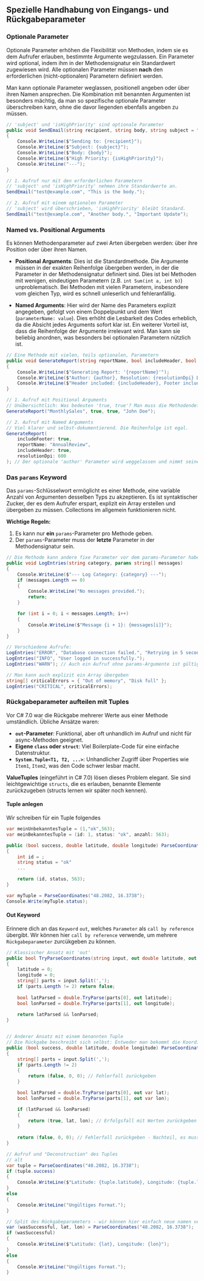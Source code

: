 ﻿## Spezielle Handhabung von Eingangs- und Rückgabeparameter

### Optionale Parameter
Optionale Parameter erhöhen die Flexibilität von Methoden, indem sie es dem Aufrufer erlauben, bestimmte Argumente wegzulassen. Ein Parameter wird optional, indem ihm in der Methodensignatur ein Standardwert zugewiesen wird. Alle optionalen Parameter müssen **nach** den erforderlichen (nicht-optionalen) Parametern definiert werden.

Man kann optionale Parameter weglassen, positionell angeben oder über ihren Namen ansprechen. Die Kombination mit benannten Argumenten ist besonders mächtig, da man so spezifische optionale Parameter überschreiben kann, ohne die davor liegenden ebenfalls angeben zu müssen.

```csharp
// 'subject' und 'isHighPriority' sind optionale Parameter
public void SendEmail(string recipient, string body, string subject = "No Subject", bool isHighPriority = false)
{
    Console.WriteLine($"Sending to: {recipient}");
    Console.WriteLine($"Subject: {subject}");
    Console.WriteLine($"Body: {body}");
    Console.WriteLine($"High Priority: {isHighPriority}");
    Console.WriteLine("---");
}

// 1. Aufruf nur mit den erforderlichen Parametern
// 'subject' und 'isHighPriority' nehmen ihre Standardwerte an.
SendEmail("test@example.com", "This is the body.");

// 2. Aufruf mit einem optionalen Parameter
// 'subject' wird überschrieben, 'isHighPriority' bleibt Standard.
SendEmail("test@example.com", "Another body.", "Important Update");
```
### Named vs. Positional Arguments
Es können Methodenparameter auf zwei Arten übergeben werden: über ihre Position oder über ihren Namen.

* **Positional Arguments**: Dies ist die Standardmethode. Die Argumente müssen in der exakten Reihenfolge übergeben werden, in der die Parameter in der Methodensignatur definiert sind. Dies ist bei Methoden mit wenigen, eindeutigen Parametern (z.B. `int Sum(int a, int b)`) unproblematisch. Bei Methoden mit vielen Parametern, insbesondere vom gleichen Typ, wird es schnell unleserlich und fehleranfällig.

* **Named Arguments**: Hier wird der Name des Parameters explizit angegeben, gefolgt von einem Doppelpunkt und dem Wert (`parameterName: value`). Dies erhöht die Lesbarkeit des Codes erheblich, da die Absicht jedes Arguments sofort klar ist. Ein weiterer Vorteil ist, dass die Reihenfolge der Argumente irrelevant wird. Man kann sie beliebig anordnen, was besonders bei optionalen Parametern nützlich ist.

```csharp
// Eine Methode mit vielen, teils optionalen, Parametern
public void GenerateReport(string reportName, bool includeHeader, bool includeFooter, string author = "System", int resolutionDpi = 300)
{
    Console.WriteLine($"Generating Report: '{reportName}'");
    Console.WriteLine($"Author: {author}, Resolution: {resolutionDpi} DPI");
    Console.WriteLine($"Header included: {includeHeader}, Footer included: {includeFooter}");
}

// 1. Aufruf mit Positional Arguments
// Unübersichtlich: Was bedeuten 'true, true'? Man muss die Methodendefinition nachschlagen.
GenerateReport("MonthlySales", true, true, "John Doe");

// 2. Aufruf mit Named Arguments
// Viel klarer und selbst-dokumentierend. Die Reihenfolge ist egal.
GenerateReport(
    includeFooter: true, 
    reportName: "AnnualReview", 
    includeHeader: true, 
    resolutionDpi: 600
); // Der optionale 'author' Parameter wird weggelassen und nimmt seinen Standardwert "System". Das geht nur mit Named Arguments in Kombination mit Optionalen Parametern!
```

### Das `params` Keyword
Das `params`-Schlüsselwort ermöglicht es einer Methode, eine variable Anzahl von Argumenten desselben Typs zu akzeptieren. Es ist syntaktischer Zucker, der es dem Aufrufer erspart, explizit ein Array erstellen und übergeben zu müssen. Collections im allgemein funktionieren nicht.

**Wichtige Regeln:**
1.  Es kann nur **ein** `params`-Parameter pro Methode geben.
2.  Der `params`-Parameter muss der **letzte** Parameter in der Methodensignatur sein.

```csharp
// Die Methode kann andere fixe Parameter vor dem params-Parameter haben.
public void LogEntries(string category, params string[] messages)
{
    Console.WriteLine($"--- Log Category: {category} ---");
    if (messages.Length == 0)
    {
        Console.WriteLine("No messages provided.");
        return;
    }

    for (int i = 0; i < messages.Length; i++)
    {
        Console.WriteLine($"Message {i + 1}: {messages[i]}");
    }
}

// Verschiedene Aufrufe:
LogEntries("ERROR", "Database connection failed.", "Retrying in 5 seconds.");
LogEntries("INFO", "User logged in successfully.");
LogEntries("WARN"); // Auch ein Aufruf ohne params-Argumente ist gültig (leeres Array).

// Man kann auch explizit ein Array übergeben
string[] criticalErrors = { "Out of memory", "Disk full" };
LogEntries("CRITICAL", criticalErrors);
```

### Rückgabeparameter aufteilen mit Tuples
Vor C# 7.0 war die Rückgabe mehrerer Werte aus einer Methode umständlich. Übliche Ansätze waren:
* **`out`-Parameter**: Funktional, aber oft unhandlich im Aufruf und nicht für async-Methoden geeignet.
* **Eigene `class` oder `struct`**: Viel Boilerplate-Code für eine einfache Datenstruktur.
* **`System.Tuple<T1, T2, ...>`**: Unhandlicher Zugriff über Properties wie `Item1`, `Item2`, was den Code schwer lesbar macht.

**ValueTuples** (eingeführt in C# 7.0) lösen dieses Problem elegant. Sie sind leichtgewichtige `structs`, die es erlauben, benannte Elemente zurückzugeben (structs lernen wir später noch kennen).

#### Tuple anlegen
Wir schreiben für ein Tuple folgendes
```csharp
var meinUnbekanntesTuple = (1,"ok",563);
var meinBekanntesTuple = (id: 1, status: "ok", anzahl: 563);

public (bool success, double latitude, double longitude) ParseCoordinates(string input) 
{ 
    int id = ;
    string status = "ok"
    ...

    return (id, status, 563);
}

var myTuple = ParseCoordinates("48.2082, 16.3738");
Console.Write(myTuple.status);
```

#### Out Keyword 
Erinnere dich an das ``Keyword`` ``out``, welches ``Parameter`` als ``call by reference`` übergibt.
Wir können hier ``call by reference`` verwende, um mehrere ``Rückgabeparameter`` zurcükgeben zu können.
```csharp
// Klassischer Ansatz mit 'out'
public bool TryParseCoordinates(string input, out double latitude, out double longitude)
{
    latitude = 0;
    longitude = 0;
    string[] parts = input.Split(',');
    if (parts.Length != 2) return false;
    
    bool latParsed = double.TryParse(parts[0], out latitude);
    bool lonParsed = double.TryParse(parts[1], out longitude);
    
    return latParsed && lonParsed;
}


// Anderer Ansatz mit einem benannten Tuple
// Die Rückgabe beschreibt sich selbst: Entweder man bekommt die Koordinaten oder einen Fehler.
public (bool success, double latitude, double longitude) ParseCoordinates(string input)
{
    string[] parts = input.Split(',');
    if (parts.Length != 2)
    {
        return (false, 0, 0); // Fehlerfall zurückgeben
    }

    bool latParsed = double.TryParse(parts[0], out var lat);
    bool lonParsed = double.TryParse(parts[1], out var lon);

    if (latParsed && lonParsed)
    {
        return (true, lat, lon); // Erfolgsfall mit Werten zurückgeben
    }
    
    return (false, 0, 0); // Fehlerfall zurückgeben - Nachteil, es muss immer ein ganzes Tuple zurückgegeben werden, auch wenn Teile dieses Tuples fehlen.
}

// Aufruf und "Deconstruction" des Tuples
// alt
var tuple = ParseCoordinates("48.2082, 16.3738");
if (tuple.success)
{
    Console.WriteLine($"Latitude: {tuple.latitude}, Longitude: {tuple.longitude}");
}
else
{
    Console.WriteLine("Ungültiges Format.");
}

// Split des Rückgabeparameters - wir können hier einfach neue namen vergeben - aus longitude wurde lon
var (wasSuccessful, lat, lon) = ParseCoordinates("48.2082, 16.3738");
if (wasSuccessful)
{
    Console.WriteLine($"Latitude: {lat}, Longitude: {lon}");
}
else
{
    Console.WriteLine("Ungültiges Format.");
}
```